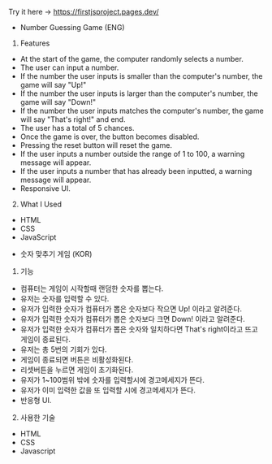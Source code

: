 Try it here ->  https://firstjsproject.pages.dev/

- Number Guessing Game (ENG)

1. Features

- At the start of the game, the computer randomly selects a number.
- The user can input a number.
- If the number the user inputs is smaller than the computer's number, the game will say "Up!"
- If the number the user inputs is larger than the computer's number, the game will say "Down!"
- If the number the user inputs matches the computer's number, the game will say "That's right!" and end.
- The user has a total of 5 chances.
- Once the game is over, the button becomes disabled.
- Pressing the reset button will reset the game.
- If the user inputs a number outside the range of 1 to 100, a warning message will appear.
- If the user inputs a number that has already been inputted, a warning message will appear.
- Responsive UI.

2. What I Used

- HTML
- CSS
- JavaScript

* 숫자 맞추기 게임 (KOR)

1. 기능

- 컴퓨터는 게임이 시작할때 랜덤한 숫자를 뽑는다.
- 유저는 숫자를 입력할 수 있다.
- 유저가 입력한 숫자가 컴퓨터가 뽑은 숫자보다 작으면 Up! 이라고 알려준다.
- 유저가 입력한 숫자가 컴퓨터가 뽑은 숫자보다 크면 Down! 이라고 알려준다.
- 유저가 입력한 숫자가 컴퓨터가 뽑은 숫자와 일치하다면 That's right이라고 뜨고 게임이 종료된다.
- 유저는 총 5번의 기회가 있다.
- 게임이 종료되면 버튼은 비활성화된다.
- 리셋버튼을 누르면 게임이 초기화된다.
- 유저가 1~100범위 밖에 숫자를 입력할시에 경고메세지가 뜬다.
- 유저가 이미 입력한 값을 또 입력할 시에 경고메세지가 뜬다.
- 반응형 UI.

2. 사용한 기술

- HTML
- CSS
- Javascript
